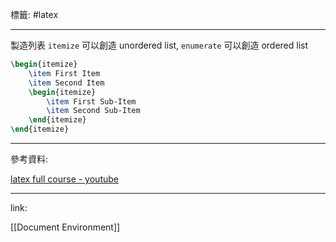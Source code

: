 標籤: #latex 

---

製造列表
`itemize` 可以創造 unordered list, `enumerate` 可以創造 ordered list

```latex
\begin{itemize}
	\item First Item
	\item Second Item
	\begin{itemize}
		\item First Sub-Item
		\item Second Sub-Item
	\end{itemize}
\end{itemize}
```

---

參考資料:

[latex full course - youtube](https://youtu.be/fCzF5gDy60g)

---

link:

[[Document Environment]]